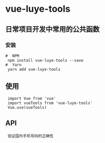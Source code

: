 # vue-luye-tools
## 日常项目开发中常用的公共函数
### 安装
```
#  NPM
 npm install vue-luye-tools --save
#  Yarn
 yarn add vue-luye-tools
```
## 使用
```
 import Vue from 'vue'
 import vueTools from 'vue-luye-tools'
 Vue.use(vueTools)
```
## API
```
 验证国内手机号码的正确性
 
```





